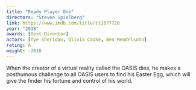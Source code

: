 ```yaml
---
title: "Ready Player One"
directors: "Steven Spielberg"
link: https://www.imdb.com/title/tt1677720
year: "2018"
awards: [Best Director]
actors: [Tye Sheridan, Olivia Cooke, Ben Mendelsohn]
rating: A
weight: -2018
---
```

When the creator of a virtual reality called the OASIS dies, he makes a posthumous challenge to all OASIS users to find his Easter Egg, which will give the finder his fortune and control of his world.